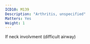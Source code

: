 ```yaml
---
ICD10: M139
Description: "Arthritis, unspecified"
Matters: Yes
Weight: 1
---
```

If neck involvment (difficult airway)
